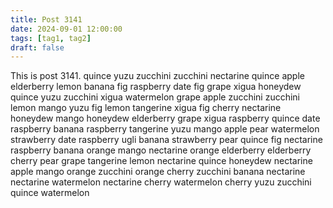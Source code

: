 ```yaml
---
title: Post 3141
date: 2024-09-01 12:00:00
tags: [tag1, tag2]
draft: false
---
```

This is post 3141.
quince
yuzu
zucchini
zucchini
nectarine
quince
apple
elderberry
lemon
banana
fig
raspberry
date
fig
grape
xigua
honeydew
quince
yuzu
zucchini
xigua
watermelon
grape
apple
zucchini
zucchini
lemon
mango
yuzu
fig
lemon
tangerine
xigua
fig
cherry
nectarine
honeydew
mango
honeydew
elderberry
grape
xigua
raspberry
quince
date
raspberry
banana
raspberry
tangerine
yuzu
mango
apple
pear
watermelon
strawberry
date
raspberry
ugli
banana
strawberry
pear
quince
fig
nectarine
raspberry
banana
orange
mango
nectarine
orange
elderberry
elderberry
cherry
pear
grape
tangerine
lemon
nectarine
quince
honeydew
nectarine
apple
mango
orange
zucchini
orange
cherry
zucchini
banana
nectarine
nectarine
watermelon
nectarine
cherry
watermelon
cherry
yuzu
zucchini
quince
watermelon
